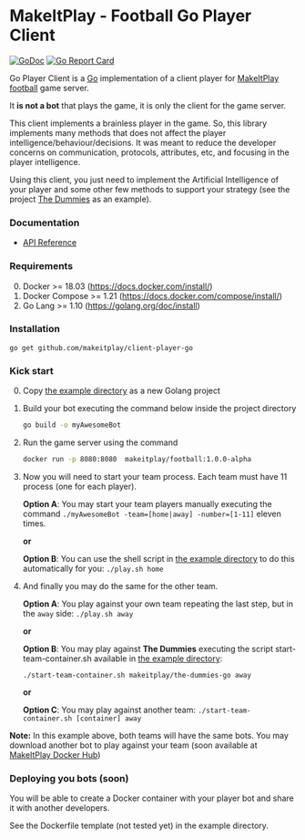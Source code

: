 # MakeItPlay - Football Go Player Client

[![GoDoc](https://godoc.org/github.com/makeitplay/client-player-go?status.svg)](https://godoc.org/github.com/makeitplay/client-player-go)
[![Go Report Card](https://goreportcard.com/badge/github.com/makeitplay/client-player-go)](https://goreportcard.com/report/github.com/makeitplay/client-player-go)

Go Player Client is a [Go](http://golang.org/) implementation of a client player for [MakeItPlay football](http://www.makeitplay.ai/football) game server. 

It **is not a bot** that plays the game, it is only the client for the game server. 

This client implements a brainless player in the game. So, this library implements many methods that does not affect the player
intelligence/behaviour/decisions. It was meant to reduce the developer concerns on communication, protocols, attributes, etc,
and focusing in the player intelligence.

Using this client, you just need to implement the Artificial Intelligence of your player and some other few methods to support
your strategy (see the project [The Dummies](https://github.com/makeitplay/the-dummies-go) as an example). 
 
### Documentation

* [API Reference](http://godoc.org/github.com/makeitplay/client-player-go)

### Requirements

0. Docker >= 18.03 (https://docs.docker.com/install/)
0. Docker Compose >= 1.21 (https://docs.docker.com/compose/install/)
0. Go Lang >= 1.10 (https://golang.org/doc/install)

### Installation

    go get github.com/makeitplay/client-player-go

### Kick start

0. Copy [the example directory](./example) as a new Golang project

0. Build your bot executing the command below inside the project directory
    ```bash 
    go build -o myAwesomeBot
    ```
0. Run the game server using the command 
    ```bash
    docker run -p 8080:8080  makeitplay/football:1.0.0-alpha
    ```
0. Now you will need to start your team process. Each team must have 11 process (one for each player).
    
    **Option A**: You may start your team players manually executing the command `./myAwesomeBot -team=[home|away] -number=[1-11]`
    eleven times. 
          
    **or**
    
    **Option B**: You can use the shell script in [the example directory](./example) to do this automatically for you:
    `./play.sh home`
0. And finally you may do the same for the other team. 
    
    **Option A**: You play against your own team repeating the last step, but in the `away` side: `./play.sh away`
    
    **or**
        
    **Option B**: You may play against **The Dummies** executing the script start-team-container.sh 
    available in [the example directory](./example):     
    
    `./start-team-container.sh makeitplay/the-dummies-go away`
     
    **or**
    
    **Option C**: You may play against another team:
    `./start-team-container.sh [container] away` 


**Note:** In this example above, both teams will have the same bots. You may download another bot
to play against your team (soon available at [MakeItPlay Docker Hub](https://hub.docker.com/r/makeitplay/))  

### Deploying you bots (soon)

You will be able to create a Docker container with your player bot and share it with another developers.

See the Dockerfile template (not tested yet) in the example directory.


